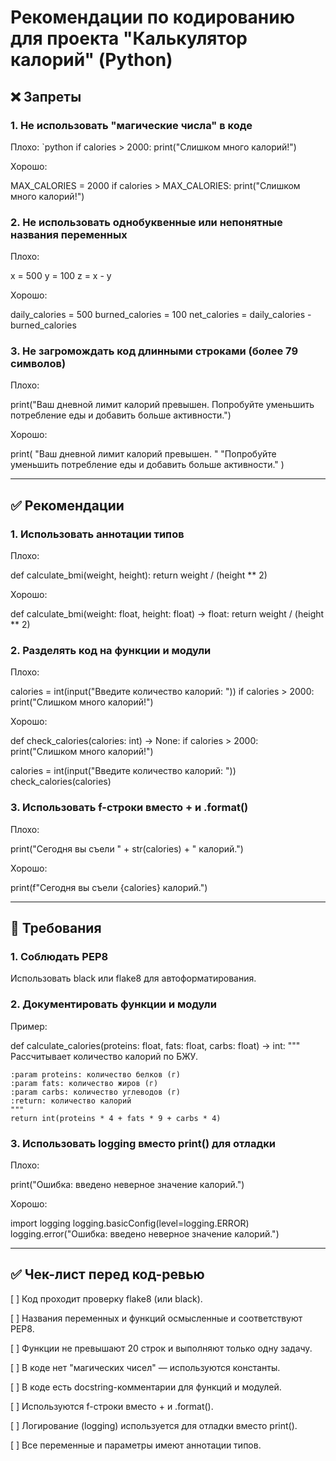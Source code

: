 # Рекомендации по кодированию для проекта "Калькулятор калорий" (Python)

## ❌ Запреты

### 1. Не использовать "магические числа" в коде  
Плохо:
`python
if calories > 2000:
    print("Слишком много калорий!")

Хорошо:

MAX_CALORIES = 2000
if calories > MAX_CALORIES:
    print("Слишком много калорий!")

### 2. Не использовать однобуквенные или непонятные названия переменных

Плохо:

x = 500
y = 100
z = x - y

Хорошо:

daily_calories = 500
burned_calories = 100
net_calories = daily_calories - burned_calories

### 3. Не загромождать код длинными строками (более 79 символов)

Плохо:

print("Ваш дневной лимит калорий превышен. Попробуйте уменьшить потребление еды и добавить больше активности.")

Хорошо:

print(
    "Ваш дневной лимит калорий превышен. "
    "Попробуйте уменьшить потребление еды и добавить больше активности."
)


---

## ✅ Рекомендации

### 1. Использовать аннотации типов

Плохо:

def calculate_bmi(weight, height):
    return weight / (height ** 2)

Хорошо:

def calculate_bmi(weight: float, height: float) -> float:
    return weight / (height ** 2)

### 2. Разделять код на функции и модули

Плохо:

calories = int(input("Введите количество калорий: "))
if calories > 2000:
    print("Слишком много калорий!")

Хорошо:

def check_calories(calories: int) -> None:
    if calories > 2000:
        print("Слишком много калорий!")

calories = int(input("Введите количество калорий: "))
check_calories(calories)

### 3. Использовать f-строки вместо + и .format()

Плохо:

print("Сегодня вы съели " + str(calories) + " калорий.")

Хорошо:

print(f"Сегодня вы съели {calories} калорий.")


---

## 📌 Требования

### 1. Соблюдать PEP8

Использовать black или flake8 для автоформатирования.

### 2. Документировать функции и модули

Пример:

def calculate_calories(proteins: float, fats: float, carbs: float) -> int:
    """
    Рассчитывает количество калорий по БЖУ.

    :param proteins: количество белков (г)
    :param fats: количество жиров (г)
    :param carbs: количество углеводов (г)
    :return: количество калорий
    """
    return int(proteins * 4 + fats * 9 + carbs * 4)

### 3. Использовать logging вместо print() для отладки

Плохо:

print("Ошибка: введено неверное значение калорий.")

Хорошо:

import logging
logging.basicConfig(level=logging.ERROR)
logging.error("Ошибка: введено неверное значение калорий.")


---

## ✅ Чек-лист перед код-ревью

[ ] Код проходит проверку flake8 (или black).

[ ] Названия переменных и функций осмысленные и соответствуют PEP8.

[ ] Функции не превышают 20 строк и выполняют только одну задачу.

[ ] В коде нет "магических чисел" — используются константы.

[ ] В коде есть docstring-комментарии для функций и модулей.

[ ] Используются f-строки вместо + и .format().

[ ] Логирование (logging) используется для отладки вместо print().

[ ] Все переменные и параметры имеют аннотации типов.
